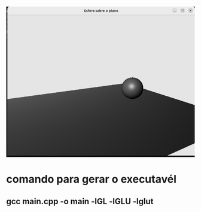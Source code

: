 ![alt text](image.png)

# comando para gerar o executavél 
## gcc main.cpp -o main -lGL -lGLU -lglut